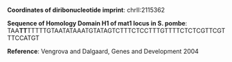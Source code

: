 **Coordinates of diribonucleotide imprint**: chrII:2115362

**Sequence of Homology Domain H1 of mat1 locus in S. pombe**:
TAA**TT**TTTTTGTAATATAAATGTATAGTCTTTCTCCTTTGTTTTCTCTCGTTCGTTTCCATGT

**Reference**:
Vengrova and Dalgaard, Genes and Development 2004
